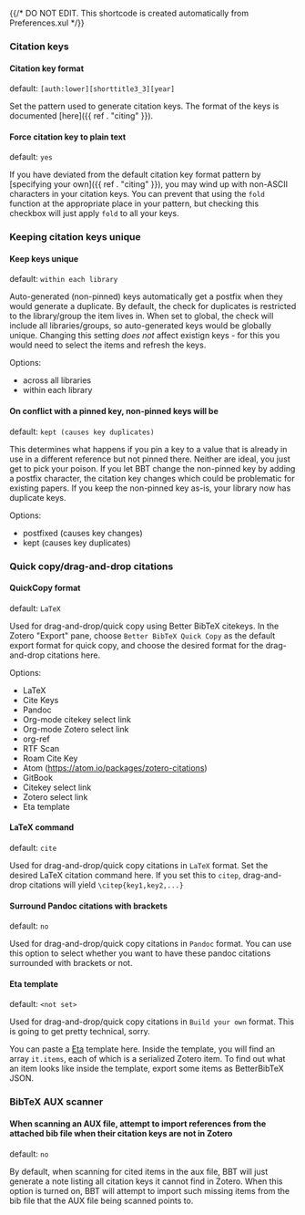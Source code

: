 {{/* DO NOT EDIT. This shortcode is created automatically from Preferences.xul */}}
### Citation keys

#### Citation key format

default: `​[auth:lower][shorttitle3_3][year]`

Set the pattern used to generate citation keys. The format of the keys is documented [here]({{ ref . "citing" }}).

#### Force citation key to plain text

default: `yes`

If you have deviated from the default citation key format pattern by [specifying your own]({{ ref . "citing" }}), you may wind up with non-ASCII characters in your citation keys. You can prevent that using the `fold` function at the appropriate place in your pattern, but checking this checkbox will just apply `fold` to all your keys.

### Keeping citation keys unique

#### Keep keys unique

default: `within each library`

Auto-generated (non-pinned) keys automatically get a postfix when they would generate a duplicate. By default, the check for duplicates is restricted to the library/group the item lives in. When set to global, the check will include all libraries/groups, so auto-generated keys would be globally unique. Changing this setting *does not* affect existign keys - for this you would need to select the items and refresh the keys.

Options:

* across all libraries
* within each library

#### On conflict with a pinned key, non-pinned keys will be

default: `kept (causes key duplicates)`

This determines what happens if you pin a key to a value that is already in use in a different reference but not pinned there. Neither are ideal, you just get to pick your poison. If you let BBT change the non-pinned key by adding a postfix character, the citation key changes which could be problematic for existing papers. If you keep the non-pinned key as-is, your library now has duplicate keys.

Options:

* postfixed (causes key changes)
* kept (causes key duplicates)

### Quick copy/drag-and-drop citations

#### QuickCopy format

default: `LaTeX`

Used for drag-and-drop/quick copy using Better BibTeX citekeys. In the Zotero "Export" pane, choose `Better BibTeX Quick Copy` as the default export format for quick copy, and choose the desired format for the drag-and-drop citations here.

Options:

* LaTeX
* Cite Keys
* Pandoc
* Org-mode citekey select link
* Org-mode Zotero select link
* org-ref
* RTF Scan
* Roam Cite Key
* Atom (https://atom.io/packages/zotero-citations)
* GitBook
* Citekey select link
* Zotero select link
* Eta template

#### LaTeX command

default: `cite`

Used for drag-and-drop/quick copy citations in `LaTeX` format. Set the desired LaTeX citation command here. If you set this to `citep`, drag-and-drop citations will yield `\citep{key1,key2,...}`

#### Surround Pandoc citations with brackets

default: `no`

Used for drag-and-drop/quick copy citations in `Pandoc` format. You can use this option to select whether you want to have these pandoc citations surrounded with brackets or not.

#### Eta template

default: `<not set>`

Used for drag-and-drop/quick copy citations in `Build your own` format. This is going to get pretty technical, sorry.

You can paste a [Eta](https://eta.js.org/) template here. Inside the template, you will find an array `it.items`, each of which is a serialized Zotero item. To find out what an item looks like inside the template, export some items as BetterBibTeX JSON.

### BibTeX AUX scanner

#### When scanning an AUX file, attempt to import references from the attached bib file when their citation keys are not in Zotero

default: `no`

By default, when scanning for cited items in the aux file, BBT will just generate a note listing all citation keys it cannot find in Zotero. When this option is turned on, BBT will attempt to import such missing items from the bib file that the AUX file being scanned points to.



